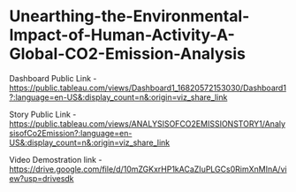 # Unearthing-the-Environmental-Impact-of-Human-Activity-A-Global-CO2-Emission-Analysis

Dashboard Public Link - https://public.tableau.com/views/Dashboard1_16820572153030/Dashboard1?:language=en-US&:display_count=n&:origin=viz_share_link

Story Public Link - https://public.tableau.com/views/ANALYSISOFCO2EMISSIONSTORY1/AnalysisofCo2Emission?:language=en-US&:display_count=n&:origin=viz_share_link

Video Demostration link - https://drive.google.com/file/d/10mZGKxrHP1kACaZIuPLGCs0RimXnMInA/view?usp=drivesdk
